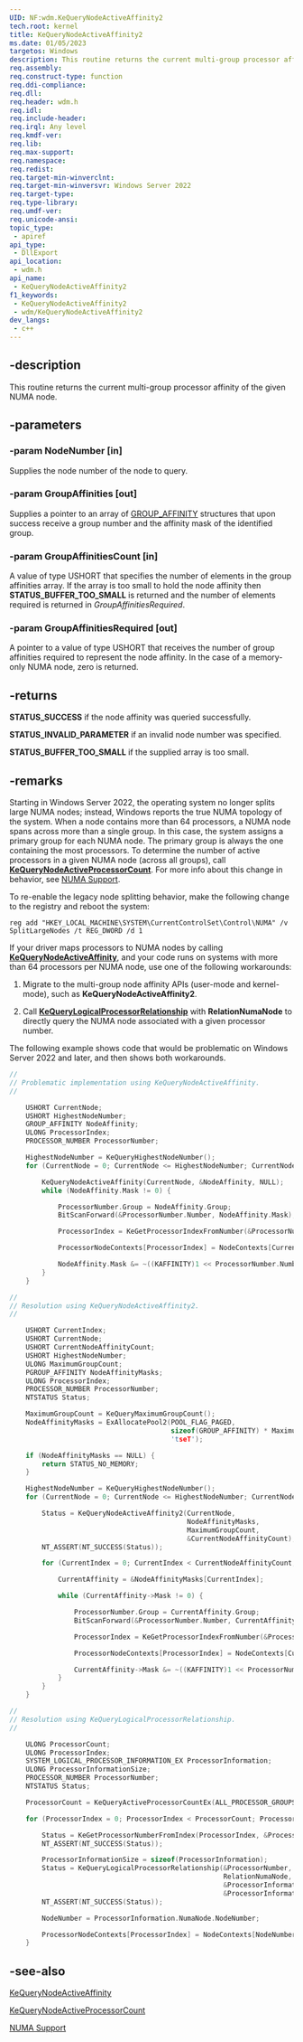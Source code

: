 ```yaml
---
UID: NF:wdm.KeQueryNodeActiveAffinity2
tech.root: kernel
title: KeQueryNodeActiveAffinity2
ms.date: 01/05/2023
targetos: Windows
description: This routine returns the current multi-group processor affinity of the given NUMA node.
req.assembly: 
req.construct-type: function
req.ddi-compliance: 
req.dll: 
req.header: wdm.h
req.idl: 
req.include-header: 
req.irql: Any level
req.kmdf-ver: 
req.lib: 
req.max-support: 
req.namespace: 
req.redist: 
req.target-min-winverclnt:
req.target-min-winversvr: Windows Server 2022
req.target-type: 
req.type-library: 
req.umdf-ver: 
req.unicode-ansi: 
topic_type:
 - apiref
api_type:
 - DllExport
api_location:
 - wdm.h
api_name:
 - KeQueryNodeActiveAffinity2
f1_keywords:
 - KeQueryNodeActiveAffinity2
 - wdm/KeQueryNodeActiveAffinity2
dev_langs:
 - c++
---
```


## -description

This routine returns the current multi-group processor affinity of the given NUMA node.

## -parameters

### -param NodeNumber [in]

Supplies the node number of the node to query.

### -param GroupAffinities [out]

Supplies a pointer to an array of [GROUP_AFFINITY](/windows-hardware/drivers/ddi/miniport/ns-miniport-_group_affinity) structures that upon success receive a group number and the affinity mask of the identified group.

### -param GroupAffinitiesCount [in]

A value of type USHORT that specifies the number of elements in the group affinities array. If the array is too small to hold the node affinity then **STATUS_BUFFER_TOO_SMALL** is returned and the number of elements required is returned in *GroupAffinitiesRequired*.

### -param GroupAffinitiesRequired [out]

A pointer to a value of type USHORT that receives the number of group affinities required to represent the node affinity. In the case of a memory-only NUMA node, zero is returned.

## -returns

**STATUS_SUCCESS** if the node affinity was queried successfully.

**STATUS_INVALID_PARAMETER** if an invalid node number was specified.

**STATUS_BUFFER_TOO_SMALL** if the supplied array is too small.

## -remarks

Starting in Windows Server 2022, the operating system no longer splits large NUMA nodes; instead, Windows reports the true NUMA topology of the system. When a node contains more than 64 processors, a NUMA node spans across more than a single group. In this case, the system assigns a primary group for each NUMA node. The primary group is always the one containing the most processors. To determine the number of active processors in a given NUMA node (across all groups), call [**KeQueryNodeActiveProcessorCount**](./nf-wdm-kequerynodeactiveprocessorcount.md). For more info about this change in behavior, see [NUMA Support](/windows/win32/procthread/numa-support).

To re-enable the legacy node splitting behavior, make the following change to the registry and reboot the system:

`reg add "HKEY_LOCAL_MACHINE\SYSTEM\CurrentControlSet\Control\NUMA" /v SplitLargeNodes /t REG_DWORD /d 1`

If your driver maps processors to NUMA nodes by calling [**KeQueryNodeActiveAffinity**](./nf-wdm-kequerynodeactiveaffinity.md), and your code runs on systems with more than 64 processors per NUMA node, use one of the following workarounds:

1. Migrate to the multi-group node affinity APIs (user-mode and kernel-mode), such as **KeQueryNodeActiveAffinity2**.

1. Call [**KeQueryLogicalProcessorRelationship**](./nf-wdm-kequerylogicalprocessorrelationship.md) with **RelationNumaNode** to directly query the NUMA node associated with a given processor number.

The following example shows code that would be problematic on Windows Server 2022 and later, and then shows both workarounds.

```cpp
//
// Problematic implementation using KeQueryNodeActiveAffinity.
//

    USHORT CurrentNode;
    USHORT HighestNodeNumber;
    GROUP_AFFINITY NodeAffinity;
    ULONG ProcessorIndex;
    PROCESSOR_NUMBER ProcessorNumber;

    HighestNodeNumber = KeQueryHighestNodeNumber();
    for (CurrentNode = 0; CurrentNode <= HighestNodeNumber; CurrentNode += 1) {

        KeQueryNodeActiveAffinity(CurrentNode, &NodeAffinity, NULL);
        while (NodeAffinity.Mask != 0) {

            ProcessorNumber.Group = NodeAffinity.Group;
            BitScanForward(&ProcessorNumber.Number, NodeAffinity.Mask);

            ProcessorIndex = KeGetProcessorIndexFromNumber(&ProcessorNumber);

            ProcessorNodeContexts[ProcessorIndex] = NodeContexts[CurrentNode;]

            NodeAffinity.Mask &= ~((KAFFINITY)1 << ProcessorNumber.Number);
        }
    }

//
// Resolution using KeQueryNodeActiveAffinity2.
//

    USHORT CurrentIndex;
    USHORT CurrentNode;
    USHORT CurrentNodeAffinityCount;
    USHORT HighestNodeNumber;
    ULONG MaximumGroupCount;
    PGROUP_AFFINITY NodeAffinityMasks;
    ULONG ProcessorIndex;
    PROCESSOR_NUMBER ProcessorNumber;
    NTSTATUS Status;

    MaximumGroupCount = KeQueryMaximumGroupCount();
    NodeAffinityMasks = ExAllocatePool2(POOL_FLAG_PAGED,
                                        sizeof(GROUP_AFFINITY) * MaximumGroupCount,
                                        'tseT');

    if (NodeAffinityMasks == NULL) {
        return STATUS_NO_MEMORY;
    }

    HighestNodeNumber = KeQueryHighestNodeNumber();
    for (CurrentNode = 0; CurrentNode <= HighestNodeNumber; CurrentNode += 1) {

        Status = KeQueryNodeActiveAffinity2(CurrentNode,
                                            NodeAffinityMasks,
                                            MaximumGroupCount,
                                            &CurrentNodeAffinityCount);
        NT_ASSERT(NT_SUCCESS(Status));

        for (CurrentIndex = 0; CurrentIndex < CurrentNodeAffinityCount; CurrentIndex += 1) {

            CurrentAffinity = &NodeAffinityMasks[CurrentIndex];

            while (CurrentAffinity->Mask != 0) {

                ProcessorNumber.Group = CurrentAffinity.Group;
                BitScanForward(&ProcessorNumber.Number, CurrentAffinity->Mask);

                ProcessorIndex = KeGetProcessorIndexFromNumber(&ProcessorNumber);

                ProcessorNodeContexts[ProcessorIndex] = NodeContexts[CurrentNode];

                CurrentAffinity->Mask &= ~((KAFFINITY)1 << ProcessorNumber.Number);
            }
        }
    }

//
// Resolution using KeQueryLogicalProcessorRelationship.
//

    ULONG ProcessorCount;
    ULONG ProcessorIndex;
    SYSTEM_LOGICAL_PROCESSOR_INFORMATION_EX ProcessorInformation;
    ULONG ProcessorInformationSize;
    PROCESSOR_NUMBER ProcessorNumber;
    NTSTATUS Status;

    ProcessorCount = KeQueryActiveProcessorCountEx(ALL_PROCESSOR_GROUPS);

    for (ProcessorIndex = 0; ProcessorIndex < ProcessorCount; ProcessorIndex += 1) {

        Status = KeGetProcessorNumberFromIndex(ProcessorIndex, &ProcessorNumber);
        NT_ASSERT(NT_SUCCESS(Status));

        ProcessorInformationSize = sizeof(ProcessorInformation);
        Status = KeQueryLogicalProcessorRelationship(&ProcessorNumber,
                                                     RelationNumaNode,
                                                     &ProcessorInformation,
                                                     &ProcessorInformationSize);
        NT_ASSERT(NT_SUCCESS(Status));

        NodeNumber = ProcessorInformation.NumaNode.NodeNumber;

        ProcessorNodeContexts[ProcessorIndex] = NodeContexts[NodeNumber];
    }
```

## -see-also

[KeQueryNodeActiveAffinity](./nf-wdm-kequerynodeactiveaffinity.md)

[KeQueryNodeActiveProcessorCount](./nf-wdm-kequerynodeactiveprocessorcount.md)

[NUMA Support](/windows/win32/procthread/numa-support)
